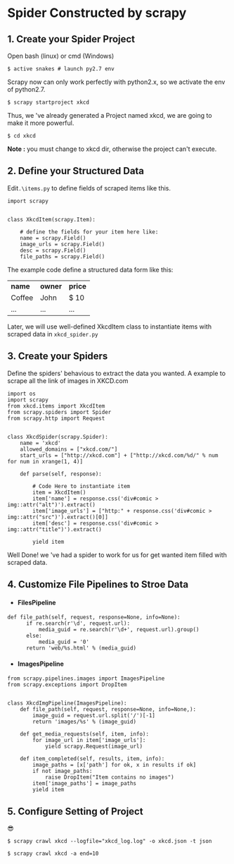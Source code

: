 # **Spider Constructed by scrapy**
## 1. Create your Spider Project
Open bash (linux) or cmd (Windows)

```
$ active snakes # launch py2.7 env
```

Scrapy now can only work perfectly with python2.x, so we activate the env of python2.7.

```
$ scrapy startproject xkcd
```

Thus, we 've already generated a Project named xkcd, we are going to make it more powerful.

```
$ cd xkcd
```

**Note :** you must change to xkcd dir, otherwise the project can't execute.

## 2. Define your Structured Data
Edit`.\items.py` to define fields of scraped items like this.

```
import scrapy


class XkcdItem(scrapy.Item):

    # define the fields for your item here like:
    name = scrapy.Field()
    image_urls = scrapy.Field()
    desc = scrapy.Field()
    file_paths = scrapy.Field()
```

The example code define a structured data form like this:
<center>
<table>
<tr><td><b>name</b></td><td><b>owner</b></td><td><b>price</b></td>
</tr><tr><td>Coffee</td><td>John</td><td>$ 10</td></tr><tr><td>...</td><td>...</td><td>...</td></tr>
</table>
</center>

Later, we will use well-defined XkcdItem class to instantiate items with scraped data in `xkcd_spider.py`

## 3. Create your Spiders
Define the spiders' behavious to extract the data you wanted. A example to scrape all the link of images in XKCD.com

```
import os
import scrapy
from xkcd.items import XkcdItem
from scrapy.spiders import Spider
from scrapy.http import Request


class XkcdSpider(scrapy.Spider):
    name = 'xkcd'
    allowed_domains = ["xkcd.com/"]
    start_urls = ["http://xkcd.com"] + ["http://xkcd.com/%d/" % num for num in xrange(1, 4)]

    def parse(self, response):

        # Code Here to instantiate item
        item = XkcdItem()
        item['name'] = response.css('div#comic > img::attr("alt")').extract()
        item['image_urls'] = ["http:" + response.css('div#comic > img::attr("src")').extract()[0]]
        item['desc'] = response.css('div#comic > img::attr("title")').extract()

        yield item
```

Well Done! we 've had a spider to work for us for get wanted item filled with scraped data.

## 4. Customize File Pipelines to Stroe Data
* #### FilesPipeline
```
def file_path(self, request, response=None, info=None):
      if re.search(r'\d', request.url):
          media_guid = re.search(r'\d+', request.url).group()
      else:
          media_guid = '0'
      return 'web/%s.html' % (media_guid)
```
* #### ImagesPipeline
```
from scrapy.pipelines.images import ImagesPipeline
from scrapy.exceptions import DropItem


class XkcdImgPipeline(ImagesPipeline):
    def file_path(self, request, response=None, info=None,):
        image_guid = request.url.split('/')[-1]
        return 'images/%s' % (image_guid)

    def get_media_requests(self, item, info):
        for image_url in item['image_urls']:
            yield scrapy.Request(image_url)

    def item_completed(self, results, item, info):
        image_paths = [x['path'] for ok, x in results if ok]
        if not image_paths:
            raise DropItem("Item contains no images")
        item['image_paths'] = image_paths
        yield item
  ```

## 5. Configure Setting of Project
:sunglasses:

`$ scrapy crawl xkcd --logfile="xkcd_log.log" -o xkcd.json -t json`

`$ scrapy crawl xkcd -a end=10`
